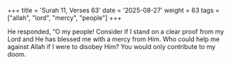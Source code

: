 +++
title = 'Surah 11, Verses 63'
date = '2025-08-27'
weight = 63
tags = ["allah", "lord", "mercy", "people"]
+++

He responded, “O my people! Consider if I stand on a clear proof from my Lord and He has blessed me with a mercy from Him. Who could help me against Allah if I were to disobey Him? You would only contribute to my doom.